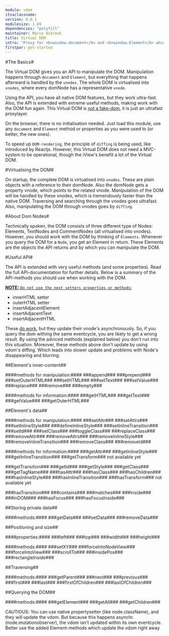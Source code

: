 ```yaml
---
module: vdom
itsaclassname:
version: 0.0.1
modulesize: 1.69
dependencies: "polyfill"
maintainer: Marco Asbreuk
title: Virtual DOM
intro: "Proxy for <b>window.document</b> and <b>window.Element</b> which makes working with the DOM ultrafast."
firstpar: get-started
---
```




#The Basics#

The Virtual DOM gives you an API to manipulate the DOM. Manipulation happens through `document` and `Element`, but everything that happens afterward is handled by the `vnodes`. The whole DOM is virtualised into `vnodes`, where every domNode has a representative `vnode`.

Using the API, you have all native DOM features, but they work ultra-fast. Also, the API is extended with extreme useful methods, making work with the DOM fun again. This Virtual DOM is <u>not a fake-dom</u>, it is just an ultrafast proxylayer.

On the browser, there is no initialisation needed. Just load this module, use any `document` and `Element` method or properties as you were used to (or better, the new ones).

To speed up `DOM-rendering`, the principle of `diffing` is being used, like introduced by Reactjs. However, this Virtual DOM does not need a MVC-system to be operational, though the iView's benefit a lot of the Virtual DOM.



#Virtualising the DOM#

On startup, the complete DOM is virtualised into `vnodes`. These are plain objects with a reference to their domNode. Also the domNode gets a property vnode, which points to the related vnode. Manipulation of the DOM will be handled by these vnodes, which is tremendously faster than the native DOM. Traversing and searching through the vnodes goes ultrafast. Also, manipulating the DOM through vnodes goes by `diffing`.



#About Dom Nodes#

Technically spoken, the DOM consists of three different type of Nodes: Elements, TextNodes and CommentNodes (all virtualised into vnodes). However, you should work with the DOM by thinking of `Elements`. Whenever you query the DOM for a `Node`, you get an Element in return. These Elements are the objects the API returns and by which you can manipulate the DOM.



#Useful API#

The API is extended with very useful methods (and some properties). Read the full API-documentation for further details. Below is a summary of the API-methods you should use when working with the DOM.

<u>**NOTE:** `Do not use the next setters properties or methods`:</u>

* innerHTML setter
* outerHTML setter
* insertAdjacentElement
* insertAdjacentText
* insertAdjacentHTML

These <u>do work</u>, but they update their vnode's asynchronously. So, if you query the dom withing the same eventcycle, you are likely to get a wrong result. By using the adviced methods (explained below) you don't run into this situation. Moreover, these methods above don't update by using vdom's diffing. Which leads into slower update and problems with Node's disappearing and blurring.


##Element's inner-content##

####methods for manipulation:####
###append###
###prepend###
###setOuterHTML###
###setHTML###
###setText###
###setValue###
###replace###
###remove###
###empty###

####methods for information:####
###getHTML###
###getText###
###getValue###
###getOuterHTML###


##Element's data##

####methods for manipulation:####
###setAttr###
###setAttrs###
###setInlineStyle###
###defineInlineStyle###
###setInlineTransition###
###setId###
###setClass###
###toggleClass###
###replaceClass###
###removeAttr###
###removeAttrs###
###removeInlineStyle###
###removeInlineTransition###
###removeClass###
###removeId###

####methods for information:####
###getAttr###
###getInlineStyle###
###getInlineTransition###
###getTransform###
not available yet

###getTransition###
###getId###
###getStyle###
###getClass###
###getTagName###
###hasAttr###
###hasClass###
###hasChildren###
###hasInlineStyle###
###hasInlineTransition###
###hasTransform###
not available yet

###hasTransition###
###contains###
###matches###
###inside###
###inDOM###
###hasFocus###
###hasFocusInside###


##Storing private data##

####methods:####
###getData###
###setData###
###removeData###


##Positioning and size##

####properties:####
###left###
###top###
###width###
###height###

####methods:####
###setXY###
###forceIntoNodeView###
###forceIntoView###
###scrollTo###
###insidePos###
###rectangleInside###


##Traversing##

####methods:####
###getParent###
###next###
###previous###
###first###
###last###
###firstOfChildren###
###lastOfChildren###


##Querying the DOM##

####methods:####
###getElement###
###getAll###
###getChildren###



CAUTIOUS:
You can use native propertysetter (like node.className), and they will update the vdom. But because this happens asynchr. (node.mutationobserver), the vdom isn't updated within its own eventcycle. Better use the added Element-methods which update the vdom right away